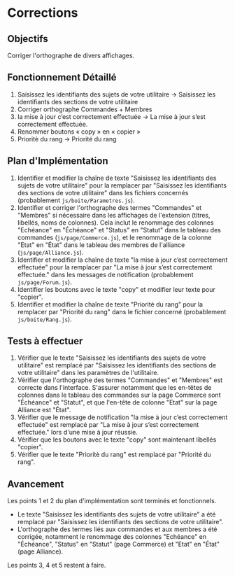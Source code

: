 # Corrections

## Objectifs
Corriger l'orthographe de divers affichages.

## Fonctionnement Détaillé
1. Saisissez les identifiants des sujets de votre utilitaire -> Saisissez les identifiants des sections de votre utilitaire
2. Corriger orthographe Commandes + Membres
3. la mise à jour c’est correctement effectuée -> La mise à jour s’est correctement effectuée.
4. Renommer boutons « copy » en « copier »
5. Prioritè du rang -> Priorité du rang

## Plan d'Implémentation
1.  Identifier et modifier la chaîne de texte "Saisissez les identifiants des sujets de votre utilitaire" pour la remplacer par "Saisissez les identifiants des sections de votre utilitaire" dans les fichiers concernés (probablement `js/boite/Parametres.js`).
2.  Identifier et corriger l'orthographe des termes "Commandes" et "Membres" si nécessaire dans les affichages de l'extension (titres, libellés, noms de colonnes). Cela inclut le renommage des colonnes "Echéance" en "Échéance" et "Status" en "Statut" dans le tableau des commandes (`js/page/Commerce.js`), et le renommage de la colonne "Etat" en "État" dans le tableau des membres de l'alliance (`js/page/Alliance.js`).
3.  Identifier et modifier la chaîne de texte "la mise à jour c’est correctement effectuée" pour la remplacer par "La mise à jour s’est correctement effectuée." dans les messages de notification (probablement `js/page/Forum.js`).
4.  Identifier les boutons avec le texte "copy" et modifier leur texte pour "copier".
5.  Identifier et modifier la chaîne de texte "Prioritè du rang" pour la remplacer par "Priorité du rang" dans le fichier concerné (probablement `js/boite/Rang.js`).

## Tests à effectuer
1. Vérifier que le texte "Saisissez les identifiants des sujets de votre utilitaire" est remplacé par "Saisissez les identifiants des sections de votre utilitaire" dans les paramètres de l'utilitaire.
2. Vérifier que l'orthographe des termes "Commandes" et "Membres" est correcte dans l'interface. S'assurer notamment que les en-têtes de colonnes dans le tableau des commandes sur la page Commerce sont "Échéance" et "Statut", et que l'en-tête de colonne "Etat" sur la page Alliance est "État".
3. Vérifier que le message de notification "la mise à jour c’est correctement effectuée" est remplacé par "La mise à jour s’est correctement effectuée." lors d'une mise à jour réussie.
4. Vérifier que les boutons avec le texte "copy" sont maintenant libellés "copier".
5. Vérifier que le texte "Prioritè du rang" est remplacé par "Priorité du rang".

## Avancement
Les points 1 et 2 du plan d'implémentation sont terminés et fonctionnels.
- Le texte "Saisissez les identifiants des sujets de votre utilitaire" a été remplacé par "Saisissez les identifiants des sections de votre utilitaire".
- L'orthographe des termes liés aux commandes et aux membres a été corrigée, notamment le renommage des colonnes "Echéance" en "Échéance", "Status" en "Statut" (page Commerce) et "Etat" en "État" (page Alliance).

Les points 3, 4 et 5 restent à faire.
